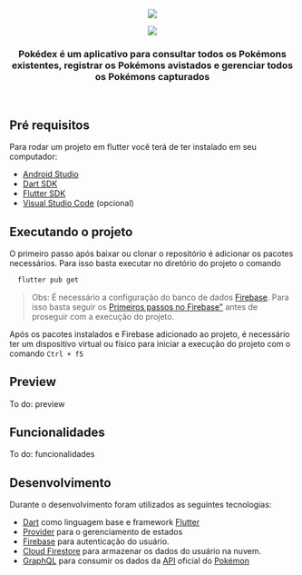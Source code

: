 <p align="center">
  <img src="https://static.wikia.nocookie.net/pokepediabr/images/3/38/Pok%C3%A9dex_Kanto.png/revision/latest?cb=20131224014121&path-prefix=pt-br">
</p>

<p align="center">
  <img src="https://cdn2.bulbagarden.net/upload/4/4b/Pok%C3%A9dex_logo.png">
</p>

<h3 align="center">
Pokédex é um aplicativo para consultar todos os Pokémons existentes, registrar os Pokémons avistados e gerenciar todos os Pokémons capturados 
</h3></br>

## Pré requisitos
Para rodar um projeto em flutter você terá de ter instalado em seu computador:
  - <a href="https://developer.android.com/studio">Android Studio</a>
  - <a href="https://dart.dev/get-dart">Dart SDK</a>
  - <a href="https://flutter.dev/docs/get-started/install">Flutter SDK</a>
  - <a href="https://code.visualstudio.com/">Visual Studio Code</a> (opcional)

## Executando o projeto

O primeiro passo após baixar ou clonar o repositório é adicionar os pacotes necessários. Para isso basta executar no diretório do projeto o comando
```sh
  flutter pub get
```
> Obs: É necessário a configuração do banco de dados <a href="https://firebase.google.com/?hl=pt">Firebase</a>. Para isso basta seguir os <a href="https://firebase.google.com/docs/guides?hl=pt-br">Primeiros passos no Firebase"</a> antes de proseguir com a execução do projeto.

Após os pacotes instalados e Firebase adicionado ao projeto, é necessário ter um dispositivo virtual ou físico para iniciar a execução do projeto com o comando `Ctrl + f5`

## Preview

To do: preview

## Funcionalidades

To do: funcionalidades

## Desenvolvimento
Durante o desenvolvimento foram utilizados as seguintes tecnologias: </br>
- <a href="https://dart.dev/">Dart</a> como linguagem base e framework <a href="https://flutter.dev/">Flutter</a>
- <a href="https://pub.dev/packages/provider">Provider</a> para o gerenciamento de estados
- <a href="https://firebase.google.com/?hl=pt">Firebase</a> para autenticação do usuário.
- <a href="https://firebase.google.com/?hl=pt">Cloud Firestore</a> para armazenar os dados do usuário na nuvem.
- <a href="https://pub.dev/packages/graphql_flutter">GraphQL<a/> para consumir os dados da <a href="https://pokeapi.co/">API</a> oficial do <a href="https://www.pokemon.com/br/">Pokémon<a/>
